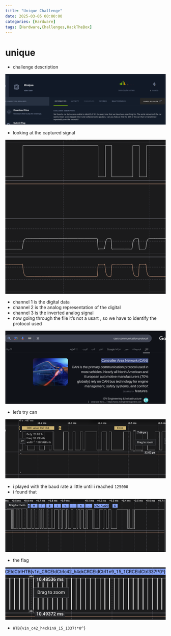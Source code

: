 ```yaml
---
title: "Unique Challenge"
date: 2025-03-05 00:00:00
categories: [Hardware]
tags: [Hardware,Challenges,HackTheBox]
---
```


# unique

- challenge description

![image.png](images/HTB/Hardware/unique/image.png)

- looking at the captured signal

![image.png](images/HTB/Hardware/unique/image%201.png)

- channel 1 is the digital data
- channel 2 is the analog representation of the digital
- channel 3 is the inverted analog signal
- now going through the file it’s not a usart , so we have to identify the protocol used

![image.png](images/HTB/Hardware/unique/image%202.png)

- let’s try can

![image.png](images/HTB/Hardware/unique/image%203.png)

- i played with the baud rate a little until i reached `125000`
- i found that

![image.png](images/HTB/Hardware/unique/image%204.png)

- the flag

![image.png](images/HTB/Hardware/unique/image%205.png)

- `HTB{v1n_c42_h4ck1n9_15_1337!*0^}`
